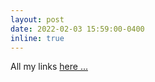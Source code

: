 ```yaml
---
layout: post
date: 2022-02-03 15:59:00-0400
inline: true
---
```


All my links [here ...](https://awwais.bio.link)
